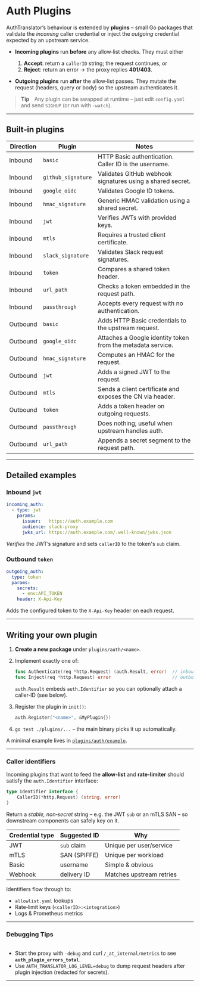 # Auth Plugins

AuthTranslator’s behaviour is extended by **plugins** – small Go packages that validate the *incoming* caller credential or inject the *outgoing* credential expected by an upstream service.

* **Incoming plugins** run **before** any allow‑list checks. They must either

  1. **Accept**: return a `callerID` string; the request continues, or
  2. **Reject**: return an error → the proxy replies **401/403**.
* **Outgoing plugins** run **after** the allow‑list passes. They mutate the request (headers, query or body) so the upstream authenticates it.

> **Tip** Any plugin can be swapped at runtime – just edit `config.yaml` and send `SIGHUP` (or run with `-watch`).

---

## Built‑in plugins

| Direction | Plugin             | Notes |
|-----------|-------------------|---------------------------------------------------------------|
| Inbound   | `basic`            | HTTP Basic authentication. Caller ID is the username. |
| Inbound   | `github_signature` | Validates GitHub webhook signatures using a shared secret. |
| Inbound   | `google_oidc`      | Validates Google ID tokens. |
| Inbound   | `hmac_signature`   | Generic HMAC validation using a shared secret. |
| Inbound   | `jwt`              | Verifies JWTs with provided keys. |
| Inbound   | `mtls`             | Requires a trusted client certificate. |
| Inbound   | `slack_signature`  | Validates Slack request signatures. |
| Inbound   | `token`            | Compares a shared token header. |
| Inbound   | `url_path`         | Checks a token embedded in the request path. |
| Inbound   | `passthrough`      | Accepts every request with no authentication. |
| Outbound  | `basic`            | Adds HTTP Basic credentials to the upstream request. |
| Outbound  | `google_oidc`      | Attaches a Google identity token from the metadata service. |
| Outbound  | `hmac_signature`   | Computes an HMAC for the request. |
| Outbound  | `jwt`              | Adds a signed JWT to the request. |
| Outbound  | `mtls`             | Sends a client certificate and exposes the CN via header. |
| Outbound  | `token`            | Adds a token header on outgoing requests. |
| Outbound  | `passthrough`      | Does nothing; useful when upstream handles auth. |
| Outbound  | `url_path`         | Appends a secret segment to the request path. |
---

## Detailed examples

### Inbound `jwt`

```yaml
incoming_auth:
  - type: jwt
    params:
      issuer:   https://auth.example.com
      audience: slack-proxy
      jwks_url: https://auth.example.com/.well-known/jwks.json
```

*Verifies* the JWT’s signature and sets `callerID` to the token's `sub` claim.

### Outbound `token`

```yaml
outgoing_auth:
  type: token
  params:
    secrets:
      - env:API_TOKEN
    header: X-Api-Key
```

Adds the configured token to the `X-Api-Key` header on each request.

---

## Writing your own plugin

1. **Create a new package** under `plugins/auth/<name>`.
2. Implement exactly one of:

   ```go
   func Authenticate(req *http.Request) (auth.Result, error)  // inbound – validate
   func Inject(req *http.Request) error                       // outbound – mutate
   ```

   `auth.Result` embeds `auth.Identifier` so you can optionally attach a caller‑ID (see below).
3. Register the plugin in `init()`:

   ```go
   auth.Register("<name>", &MyPlugin{})
   ```
4. `go test ./plugins/...` – the main binary picks it up automatically.

A minimal example lives in [`plugins/auth/example`](../plugins/auth/example).

---

### Caller identifiers

Incoming plugins that want to feed the **allow‑list** and **rate‑limiter** should satisfy the `auth.Identifier` interface:

```go
type Identifier interface {
    CallerID(*http.Request) (string, error)
}
```

Return a *stable, non‑secret* string – e.g. the JWT `sub` or an mTLS SAN – so downstream components can safely key on it.

| Credential type | Suggested ID | Why                      |
| --------------- | ------------ | ------------------------ |
| JWT             | `sub` claim  | Unique per user/service  |
| mTLS            | SAN (SPIFFE) | Unique per workload      |
| Basic           | username     | Simple & obvious         |
| Webhook         | delivery ID  | Matches upstream retries |


Identifiers flow through to:

* `allowlist.yaml` lookups
* Rate‑limit keys (`<callerID>:<integration>`)
* Logs & Prometheus metrics

---

### Debugging Tips

|   |
| - |

* Start the proxy with `-debug` and curl `/_at_internal/metrics` to see **`auth_plugin_errors_total`**.
* Use `AUTH_TRANSLATOR_LOG_LEVEL=debug` to dump request headers after plugin injection (redacted for secrets).

---
